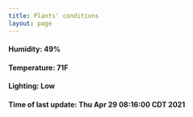 ```yaml
---
title: Plants' conditions
layout: page
---
```



#### Humidity: 49%
#### Temperature: 71F
#### Lighting: Low
#### Time of last update: Thu Apr 29 08:16:00 CDT 2021
